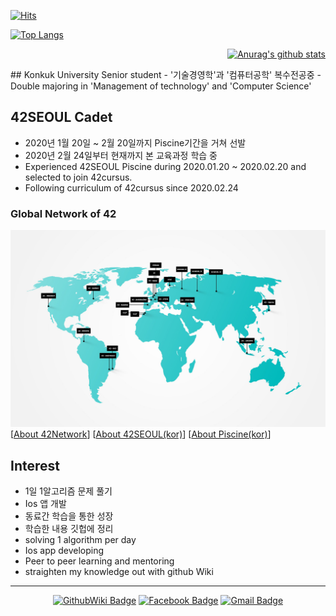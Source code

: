 [![Hits](https://hits.seeyoufarm.com/api/count/incr/badge.svg?url=https%3A%2F%2Fgithub.com%2Fsebaek42)](https://hits.seeyoufarm.com)


<div align=left>
  
[![Top Langs](https://github-readme-stats.vercel.app/api/top-langs/?username=sebaek42&theme=dracula&show_icons=true)](https://github.com/anuraghazra/github-readme-stats)

</div>
<div align=right>
  
[![Anurag's github stats](https://github-readme-stats.vercel.app/api?username=sebaek42&theme=dracula&show_icons=true)](https://github.com/anuraghazra/github-readme-stats)

</div>
## Konkuk University Senior student
- '기술경영학'과 '컴퓨터공학' 복수전공중
- Double majoring in 'Management of technology' and 'Computer Science'

## 42SEOUL Cadet
- 2020년 1월 20일 ~ 2월 20일까지 Piscine기간을 거쳐 선발
- 2020년 2월 24일부터 현재까지 본 교육과정 학습 중
- Experienced 42SEOUL Piscine during 2020.01.20 ~ 2020.02.20 and selected to join 42cursus.
- Following curriculum of 42cursus since 2020.02.24
### Global Network of 42
![42network](https://github.com/sebaek42/sebaek42/blob/master/42network.jpeg)
[[About 42Network](https://www.codam.nl/en/the-42-network)] [[About 42SEOUL(kor)](https://42seoul.kr/about)]
 [[About Piscine(kor)](https://news.joins.com/article/23695249)]

## Interest
- 1일 1알고리즘 문제 풀기
- Ios 앱 개발
- 동료간 학습을 통한 성장
- 학습한 내용 깃헙에 정리
- solving 1 algorithm per day
- Ios app developing
- Peer to peer learning and mentoring
- straighten my knowledge out with github Wiki 
<hr>

<div align=center>
 
[![GithubWiki Badge](https://img.shields.io/badge/GitHub.Wiki-181717?style=flat-square&logo=GitHub&logoColor=white&link=https://github.com/sebaek42/report/wiki/Life_is_42)](https://github.com/sebaek42/report/wiki/Life_is_42https://github.com/sebaek42/report/wiki/Life_is_42)
[![Facebook Badge](https://img.shields.io/badge/facebook-1877f2?style=flat-square&logo=facebook&logoColor=white&link=https://www.facebook.com/sebaek)](https://www.facebook.com/profile.php?id=100002391583668)
[![Gmail Badge](https://img.shields.io/badge/Gmail-d14836?style=flat-square&logo=Gmail&logoColor=white&link=mailto:snugyun01@gmail.com)](mailto:jnseungho100@gmail.com)

</div>
